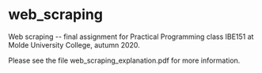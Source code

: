 # web_scraping
Web scraping -- final assignment for Practical Programming class IBE151 at Molde University College, autumn 2020.

Please see the file web_scraping_explanation.pdf for more information.
